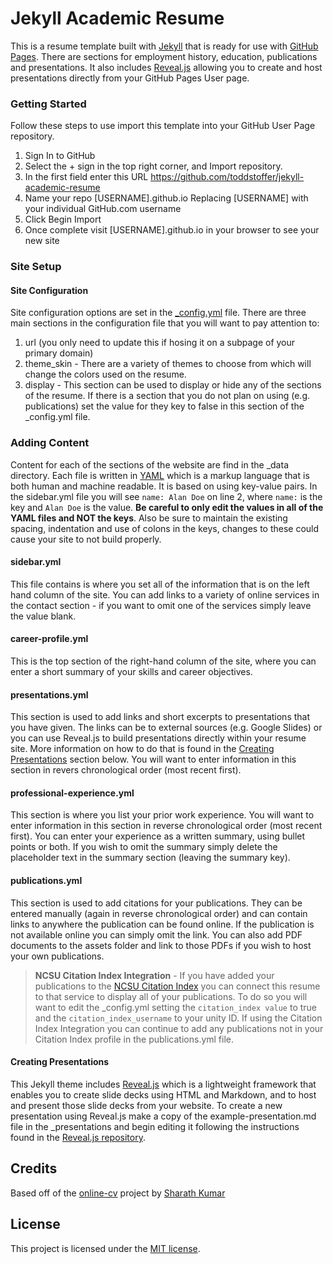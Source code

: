 # Jekyll Academic Resume

This is a resume template built with [Jekyll](https://jekyllrb.com/) that is ready for use with [GitHub Pages](https://pages.github.com/). There are sections for employment history, education, publications and presentations. It also includes [Reveal.js](https://revealjs.com/#/) allowing you to create and host presentations directly from your GitHub Pages User page.


### Getting Started
Follow these steps to use import this template into your GitHub User Page repository.

1. Sign In to GitHub
2. Select the + sign in the top right corner, and Import repository.
3. In the first field enter this URL https://github.com/toddstoffer/jekyll-academic-resume
4. Name your repo [USERNAME].github.io Replacing [USERNAME] with your individual GitHub.com username
5. Click Begin Import
6. Once complete visit [USERNAME].github.io in your browser to see your new site


### Site Setup
#### Site Configuration
Site configuration options are set in the [\_config.yml](/_config.yml) file. There are three main sections in the configuration file that you will want to pay attention to:

1. url (you only need to update this if hosing it on a subpage of your primary domain)
2. theme_skin - There are a variety of themes to choose from which will change the colors used on the resume.
3. display - This section can be used to display or hide any of the sections of the resume. If there is a section that you do not plan on using (e.g. publications) set the value for they key to false in this section of the \_config.yml file.

### Adding Content
Content for each of the sections of the website are find in the \_data directory. Each file is written in [YAML](https://en.wikipedia.org/wiki/YAML) which is a markup language that is both human and machine readable. It is based on using key-value pairs. In the sidebar.yml file you will see ```name: Alan Doe``` on line 2, where ```name:``` is the key and ```Alan Doe``` is the value. **Be careful to only edit the values in all of the YAML files and NOT the keys**. Also be sure to maintain the existing spacing, indentation and use of colons in the keys, changes to these could cause your site to not build properly.

#### sidebar.yml
This file contains is where you set all of the information that is on the left hand column of the site. You can add links to a variety of online services in the contact section - if you want to omit one of the services simply leave the value blank.

#### career-profile.yml
This is the top section of the right-hand column of the site, where you can enter a short summary of your skills and career objectives.

#### presentations.yml
This section is used to add links and short excerpts to presentations that you have given. The links can be to external sources (e.g. Google Slides) or you can use Reveal.js to build presentations directly within your resume site. More information on how to do that is found in the [Creating Presentations](#) section below. You will want to enter information in this section in revers chronological order (most recent first).

#### professional-experience.yml
This section is where you list your prior work experience. You will want to enter information in this section in reverse chronological order (most recent first). You can enter your experience as a written summary, using bullet points or both. If you wish to omit the summary simply delete the placeholder text in the summary section (leaving the summary key).

#### publications.yml
This section is used to add citations for your publications. They can be entered manually (again in reverse chronological order) and can contain links to anywhere the publication can be found online. If the publication is not available online you can simply omit the link. You can also add PDF documents to the assets folder and link to those PDFs if you wish to host your own publications.

  > **NCSU Citation Index Integration** - If you have added your publications to the [NCSU Citation Index](https://ci.lib.ncsu.edu) you can connect this resume to that service to display all of your publications. To do so you will want to edit the \_config.yml setting the ```citation_index value``` to true and the ```citation_index_username``` to your unity ID. If using the Citation Index Integration you can continue to add any publications not in your Citation Index profile in the publications.yml file.

#### Creating Presentations
This Jekyll theme includes [Reveal.js](https://revealjs.com/#/) which is a lightweight framework that enables you to create slide decks using HTML and Markdown, and to host and present those slide decks from your website. To create a new presentation using Reveal.js make a copy of the example-presentation.md file in the \_presentations and begin editing it following the instructions found in the [Reveal.js repository](https://github.com/hakimel/reveal.js/).


## Credits
Based off of the [online-cv](https://github.com/sharu725/online-cv) project by [Sharath Kumar](https://github.com/sharu725)


## License

This project is licensed under the [MIT license](LICENSE.txt).
